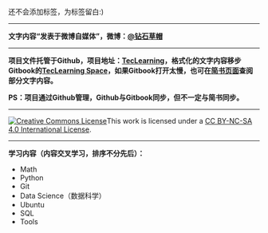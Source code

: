 <!-- 以下是添加在微博中的内容
项目托管于 #Github# 地址：https://github.com/StrawhatChan/TecLearning/tree/tlv2  也可查阅 #Gitbook# 地址：https://strawhat-chan.gitbook.io/teclearning/v/tlv2/  @简书 上也有，地址：https://www.jianshu.com/u/6d1cbd19e7c1  吐槽 #头条文章# 的编辑器[吐槽][吐槽][吐槽]
 -->
还不会添加标签，为标签留白:)

-------------------------

**文字内容“发表于微博自媒体”，微博：[@钻石草帽](http://weibo.com/strawhatchan)**

-------------------------

**项目文件托管于Github，项目地址：[TecLearning](https://github.com/StrawhatChan/TecLearning/tree/tlv2)，格式化的文字内容移步Gitbook的[TecLearning Space](https://strawhat-chan.gitbook.io/teclearning/v/tlv2/)，如果Gitbook打开太慢，也可在[简书页面](https://www.jianshu.com/u/6d1cbd19e7c1)查阅部分文字内容。**

**PS：项目通过Github管理，Github与Gitbook同步，但不一定与简书同步。**

-------------------------

<a rel="license" href="http://creativecommons.org/licenses/by-nc-sa/4.0/"><img alt="Creative Commons License" style="border-width:0" src="https://i.creativecommons.org/l/by-nc-sa/4.0/88x31.png" /></a>This work is licensed under a <a rel="license" href="http://creativecommons.org/licenses/by-nc-sa/4.0/">CC BY-NC-SA 4.0 International License</a>.

-------------------------

**学习内容（内容交叉学习，排序不分先后）：**

- Math
- Python
- Git
- Data Science（数据科学）
- Ubuntu
- SQL
- Tools
